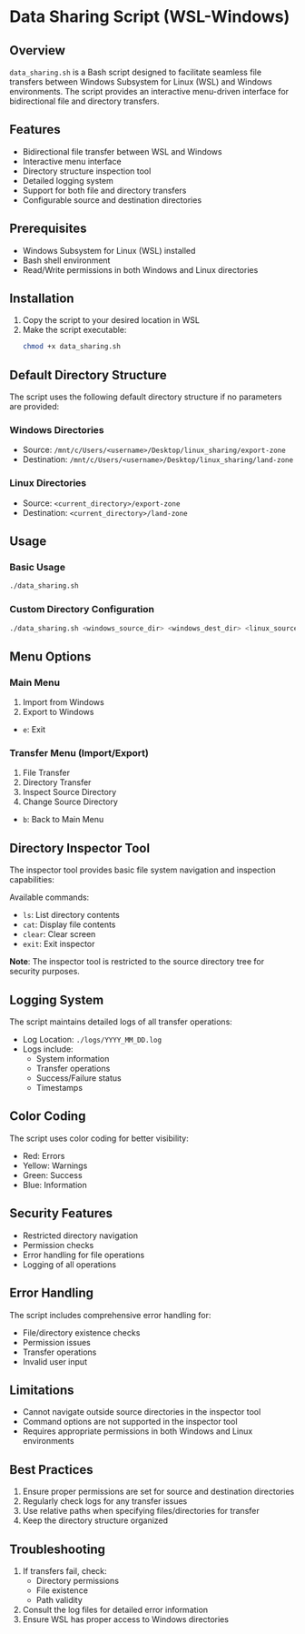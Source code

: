 # Data Sharing Script (WSL-Windows)

## Overview
`data_sharing.sh` is a Bash script designed to facilitate seamless file transfers between Windows Subsystem for Linux (WSL) and Windows environments. The script provides an interactive menu-driven interface for bidirectional file and directory transfers.

## Features
- Bidirectional file transfer between WSL and Windows
- Interactive menu interface
- Directory structure inspection tool
- Detailed logging system
- Support for both file and directory transfers
- Configurable source and destination directories

## Prerequisites
- Windows Subsystem for Linux (WSL) installed
- Bash shell environment
- Read/Write permissions in both Windows and Linux directories

## Installation
1. Copy the script to your desired location in WSL
2. Make the script executable:
   ```bash
   chmod +x data_sharing.sh
   ```

## Default Directory Structure
The script uses the following default directory structure if no parameters are provided:

### Windows Directories
- Source: `/mnt/c/Users/<username>/Desktop/linux_sharing/export-zone`
- Destination: `/mnt/c/Users/<username>/Desktop/linux_sharing/land-zone`

### Linux Directories
- Source: `<current_directory>/export-zone`
- Destination: `<current_directory>/land-zone`

## Usage

### Basic Usage
```bash
./data_sharing.sh
```

### Custom Directory Configuration
```bash
./data_sharing.sh <windows_source_dir> <windows_dest_dir> <linux_source_dir> <linux_dest_dir>
```

## Menu Options

### Main Menu
1. Import from Windows
2. Export to Windows
- `e`: Exit

### Transfer Menu (Import/Export)
1. File Transfer
2. Directory Transfer
3. Inspect Source Directory
4. Change Source Directory
- `b`: Back to Main Menu

## Directory Inspector Tool
The inspector tool provides basic file system navigation and inspection capabilities:

Available commands:
- `ls`: List directory contents
- `cat`: Display file contents
- `clear`: Clear screen
- `exit`: Exit inspector

**Note**: The inspector tool is restricted to the source directory tree for security purposes.

## Logging System
The script maintains detailed logs of all transfer operations:
- Log Location: `./logs/YYYY_MM_DD.log`
- Logs include:
  - System information
  - Transfer operations
  - Success/Failure status
  - Timestamps

## Color Coding
The script uses color coding for better visibility:
- Red: Errors
- Yellow: Warnings
- Green: Success
- Blue: Information

## Security Features
- Restricted directory navigation
- Permission checks
- Error handling for file operations
- Logging of all operations

## Error Handling
The script includes comprehensive error handling for:
- File/directory existence checks
- Permission issues
- Transfer operations
- Invalid user input

## Limitations
- Cannot navigate outside source directories in the inspector tool
- Command options are not supported in the inspector tool
- Requires appropriate permissions in both Windows and Linux environments

## Best Practices
1. Ensure proper permissions are set for source and destination directories
2. Regularly check logs for any transfer issues
3. Use relative paths when specifying files/directories for transfer
4. Keep the directory structure organized

## Troubleshooting
1. If transfers fail, check:
   - Directory permissions
   - File existence
   - Path validity
2. Consult the log files for detailed error information
3. Ensure WSL has proper access to Windows directories